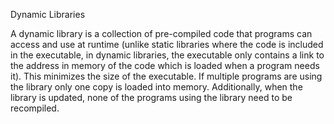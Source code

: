 Dynamic Libraries

A dynamic library is a collection of pre-compiled code that programs can access
and use at runtime (unlike static libraries where the code is included in the
executable, in dynamic libraries, the executable only contains a link to the
address in memory of the code which is loaded when a program needs it). This
minimizes the size of the executable. If multiple programs are using the library
 only one copy is loaded into memory. Additionally, when the library is updated,
none of the programs using the library need to be recompiled.
